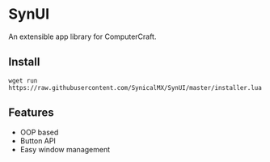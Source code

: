 # SynUI

An extensible app library for ComputerCraft.

## Install

`wget run https://raw.githubusercontent.com/SynicalMX/SynUI/master/installer.lua`

## Features

* OOP based
* Button API
* Easy window management